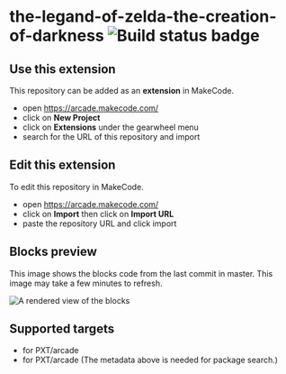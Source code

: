 # the-legand-of-zelda-the-creation-of-darkness ![Build status badge](https://github.com/socat80/the-legand-of-zelda-the-creation-of-darkness/workflows/MakeCode/badge.svg)



## Use this extension

This repository can be added as an **extension** in MakeCode.

* open https://arcade.makecode.com/
* click on **New Project**
* click on **Extensions** under the gearwheel menu
* search for the URL of this repository and import

## Edit this extension

To edit this repository in MakeCode.

* open https://arcade.makecode.com/
* click on **Import** then click on **Import URL**
* paste the repository URL and click import

## Blocks preview

This image shows the blocks code from the last commit in master.
This image may take a few minutes to refresh.

![A rendered view of the blocks](https://github.com/socat80/the-legand-of-zelda-the-creation-of-darkness/raw/master/.makecode/blocks.png)

## Supported targets

* for PXT/arcade
* for PXT/arcade
(The metadata above is needed for package search.)

